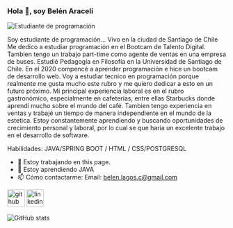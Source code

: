 ### Hola 👋, soy Belén Araceli
![Estudiante de programación](https://github.com/BelenAraceliLagos)

Soy estudiante de programación...
Vivo en la ciudad de Santiago de Chile
Me dedico a estudiar programación en el Bootcam de Talento Digital. Tambien tengo un trabajo part-time como agente de ventas en una empresa de buses.
Estudié Pedagogía en Filosofía en la Universidad de Santiago de Chile. En el 2020 compencé a aprender programación e hice un bootcam de desarrollo web. Voy a estudiar tecnico en programación porque realmente me gusta mucho este rubro y me quiero dedicar a esto en un futuro próximo.
Mi principal experiencia laboral es en el rubro gastronómico, especialmente en cafeterías, entre ellas Starbucks donde aprendí mucho sobre el mundo del café. Tambien tengo experiencia en ventas y trabajé un tiempo de manera independiente en el mundo de la estetica.
Estoy constantemente aprendiendo y buscando oportunidades de crecimiento personal y laboral, por lo cual se que haría un excelente trabajo en el desarrollo de software.


Habilidades: JAVA/SPRING BOOT / HTML / CSS/POSTGRESQL

- 🔭 Estoy trabajando en this page. 
- 🌱 Estoy aprendiendo JAVA 
- 📫 Cómo contactarme: Email: belen.lagos.c@gmail.com 


[<img src='https://cdn.jsdelivr.net/npm/simple-icons@3.0.1/icons/github.svg' alt='github' height='40'>](https://github.com/BelenAraceliLagos)  [<img src='https://cdn.jsdelivr.net/npm/simple-icons@3.0.1/icons/linkedin.svg' alt='linkedin' height='40'>](https://www.linkedin.com/in/https://www.linkedin.com/in/belen-lagos-1990programacion//)  

![GitHub stats](https://github-readme-stats.vercel.app/api?username=BelenAraceliLagos&show_icons=true)  

